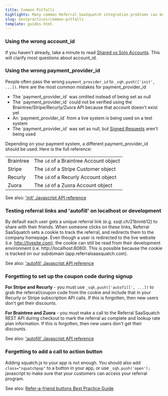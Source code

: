 ```yaml
---
title: Common Pitfalls
highlights: Many common Referral SaaSquatch integration problems can be easily avoided by reading this guide.
slug: bestpractices/common-pitfalls
template: guides.html
---
```


### Using the wrong account_id

If you haven't already, take a minute to read <a href="/shared-vs-solo-accounts">Shared vs Solo Accounts</a>. This will clarify most questions about account_id.


### Using the wrong payment_provider_id

<p>People often pass the wrong <code>payment_provider_id</code> to <code>_sqh.push(['init', ...])</code>. Here are the most common mistakes for payment_provider_id</p>

<ul>
    <li>The `payment_provider_id` was omitted instead of being set as null</li>
    <li>The `payment_provider_id` could not be verified using the Braintree/Stripe/Recurly/Zuora API because that account doesn't exist yet</li>
    <li>An `payment_provider_id` from a live system is being used on a test system</li>
    <li>The `payment_provider_id` was set as null, but <a href="/squatchjs/signed-requests">Signed Requests</a> aren't being used</li>
</ul>

<p>Depending on your payment system, a different payment_provider_id should be used. Here is the full reference:</p>
<table class="table">
    <tr>
        <td>Braintree</td>
        <td>The <code>id</code> of a Braintree Account object</td>
    </tr>
    <tr>
        <td>Stripe</td>
        <td>The <code>id</code> of a Stripe Customer object</td>
    </tr>
    <tr>
        <td>Recurly</td>
        <td>The <code>id</code> of a Recurly Account object</td>
    </tr>
    <tr>
        <td>Zuora</td>
        <td>The <code>id</code> of a Zuora Account object</td>
    </tr>
</table>
<p>
    See also: <a href="/squatchjs#init">'init' Javascript API reference</a>
</p>


### Testing referral links and 'autofill' on localhost or development

By default each user gets a unique referral link (e.g. ssqt.ch/21bnmb12) to share with their friends. When someone clicks on these links, Referral SaaSquatch 
sets a cookie to track the referral, and redirects them to the company homepage. Even though a user is redirected to the live website (i.e. http://livesite.com), the cookie can
still be read from their development environment (i.e. http://localhost:8080). This is possible because the cookie is tracked on our subdomain (app.referralsaasquatch.com).

See also: <a href="/squatchjs#autofill">'autofill' Javascript API reference</a>


### Forgetting to set up the coupon code during signup

<strong>For Stripe and Recurly</strong> - you must use <code>_sqh.push(['autofill', ...])</code> to grab the referral/coupon code from the cookie 
and include that in your Recurly or Stripe subscription API calls. If this is forgotten, then new users don't get their discounts.

<strong>For Braintree and Zuora</strong> - you must make a call to the Referral SaaSquatch REST API during checkout to mark the referral as complete 
and lookup rate plan information. If this is forgotten, then new users don't get their discounts.

See also: <a href="/squatchjs#autofill">'autofill' Javascript API reference</a>


### Forgetting to add a call to action button

<p>Adding squatch.js to your app is not enough. You should also add <code>class="squatchpop"</code> to a button in your app, or use <code>_sqh.push('open');</code> javascript to make sure that your customers can access your referral program.</p> 
<p>
    See also: <a href="/bestpractices/buttons">Refer-a-friend buttons Best Practice Guide</a>
</p>